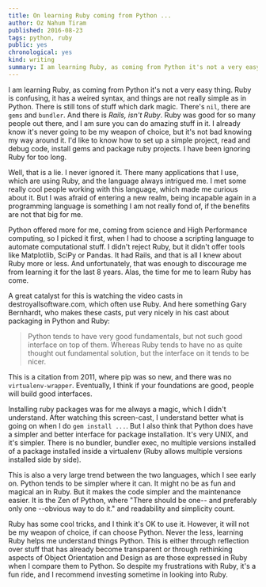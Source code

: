 ```yaml
---
title: On learning Ruby coming from Python ...
author: Oz Nahum Tiram
published: 2016-08-23
tags: python, ruby
public: yes
chronological: yes
kind: writing
summary: I am learning Ruby, as coming from Python it's not a very easy thing. Ruby is confusing, it has a weired syntax, and things are not really simple as in Python. There is still tons of stuff which dark magic. There's `nil`, there are `gems` and `bundler`. And there is _Rails, isn't Ruby_. Ruby was good for so many people out there, and I am sure you can do amazing stuff in it. I already know it's never going to be my weapon of choice, but it's not bad knowing my way around it. I'd like to know how to set up a simple project, read and debug code, install gems and package ruby projects. I have been ignoring Ruby for too long.
---
```


I am learning Ruby, as coming from Python it's not a very easy thing.
Ruby is confusing, it has a weired syntax, and things are not really simple as
in Python.
There is still tons of stuff which dark magic. There's `nil`, there are `gems`
and `bundler`. And there is _Rails, isn't Ruby_.
Ruby was good for so many people out there, and I am sure you can do amazing stuff
in it. I already know it's never going to be my weapon of choice, but it's not
bad knowing my way around it. I'd like to know how to set up a simple project,
read and debug code, install gems and package ruby projects. I have been ignoring
Ruby for too long.

Well, that is a lie. I never ignored it. There many applications that I use, which
are using Ruby, and the language always intrigued me. I met some really cool people
working with this language, which made me curious about it. But I was afraid of
entering a new realm, being incapable again in a programming language is something
I am not really fond of, if the benefits are not that big for me.

Python offered more for me, coming from science and High Performance computing,
so I picked it first, when I had to choose a scripting language to automate
computational stuff. I didn't reject Ruby, but it didn't offer tools like Matplotlib,
SciPy or Pandas. It had Rails, and that is all I knew about Ruby more or less.
And unfortunately, that was enough to discourage me from learning it for the last
8 years. Alas, the time for me to learn Ruby has come.

A great catalyst for this is watching the video casts in destroyallsoftware.com,
which often use Ruby. And here something Gary Bernhardt, who makes these casts, 
put very nicely in his cast about packaging in Python and Ruby:

 > Python tends to have very good fundamentals, but not such good interface on 
 > top of them. Whereas Ruby tends to have no as quite thought out fundamental 
 > solution, but the interface on it tends to be nicer.

This is a citation from 2011, where pip was so new, and there was no `virtualenv-wrapper`.
Eventually, I think if your foundations are good, people will build good interfaces.

Installing ruby packages was for me always a magic, which I didn't understand.
After watching this screen-cast, I understand better what is going on when I do
`gem install ...`. But I also think that Python does have a simpler  and better 
interface for package installation. It's very UNIX, and it's simpler. There is 
no bundler, bundler exec, no multiple versions installed of a package installed
inside a virtualenv (Ruby allows multiple versions installed side by side).

This is also a very large trend between the two languages, which I see early on.
Python tends to be simpler where it can. It might no be as fun and magical an in
Ruby. But it makes the code simpler and the maintenance easier. It is the Zen of Python,
where "There should be one-- and preferably only one --obvious way to do it." and
readability and simplicity count.

Ruby has some cool tricks, and I think it's OK to use it. However, it will not be my
weapon of choice, if can choose Python. Never the less, learning Ruby helps me 
understand things Python. This is either through reflection over stuff that has
already become transparent or through rethinking aspects of Object Orientation 
and Design as are those expressed in Ruby when I compare them to Python. So despite
my frustrations with Ruby, it's a fun ride, and I recommend investing sometime in
looking into Ruby.
